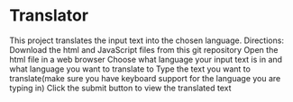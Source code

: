 # Translator
This project translates the input text into the chosen language. 
Directions:
Download the html and JavaScript files from this git repository 
Open the html file in a web browser 
Choose what language your input text is in and what language you want to translate to
Type the text you want to translate(make sure you have keyboard support for the language you are typing in)
Click the submit button to view the translated text
